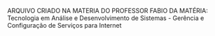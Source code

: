 ARQUIVO CRIADO NA MATERIA DO PROFESSOR FABIO  DA MATÉRIA: Tecnologia em Análise e Desenvolvimento de Sistemas - Gerência e Configuração de Serviços para Internet
